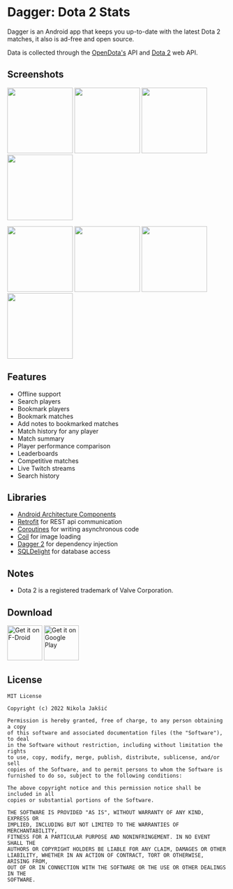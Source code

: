 # Dagger: Dota 2 Stats

Dagger is an Android app that keeps you up-to-date with the latest Dota 2 matches, it also is ad-free and open source.

Data is collected through the [OpenDota's](https://www.opendota.com) API and [Dota 2](https://www.dota2.com) web API.

## Screenshots
<img src="assets/screen1.png" width="150"> <img src="assets/screen2.png" width="150" > <img src="assets/screen3.png" width="150"> <img src="assets/screen4.png" width="150">   

<img src="assets/screen5.png" width="150"> <img src="assets/screen6.png" width="150"> <img src="assets/screen7.png" width="150"> <img src="assets/screen8.png" width="150">

## Features
- Offline support
- Search players
- Bookmark players
- Bookmark matches
- Add notes to bookmarked matches
- Match history for any player
- Match summary
- Player performance comparison
- Leaderboards
- Competitive matches
- Live Twitch streams
- Search history

## Libraries
- [Android Architecture Components](https://developer.android.com/arch)
- [Retrofit](https://github.com/square/retrofit) for REST api communication
- [Coroutines](https://kotlinlang.org/docs/reference/coroutines.html) for writing asynchronous code
- [Coil](https://github.com/coil-kt/coil) for image loading
- [Dagger 2](https://github.com/google/dagger) for dependency injection
- [SQLDelight](https://github.com/cashapp/sqldelight) for database access

## Notes
- Dota 2 is a registered trademark of Valve Corporation.

## Download

[<img src="https://fdroid.gitlab.io/artwork/badge/get-it-on.png"
     alt="Get it on F-Droid"
     height="80">](https://f-droid.org/packages/com.nikola.jakshic.dagger/)
[<img src="https://play.google.com/intl/en_us/badges/images/generic/en-play-badge.png"
     alt="Get it on Google Play"
     height="80">](https://play.google.com/store/apps/details?id=com.nikola.jakshic.dagger)

## License
    MIT License

    Copyright (c) 2022 Nikola Jakšić

    Permission is hereby granted, free of charge, to any person obtaining a copy
    of this software and associated documentation files (the "Software"), to deal
    in the Software without restriction, including without limitation the rights
    to use, copy, modify, merge, publish, distribute, sublicense, and/or sell
    copies of the Software, and to permit persons to whom the Software is
    furnished to do so, subject to the following conditions:

    The above copyright notice and this permission notice shall be included in all
    copies or substantial portions of the Software.

    THE SOFTWARE IS PROVIDED "AS IS", WITHOUT WARRANTY OF ANY KIND, EXPRESS OR
    IMPLIED, INCLUDING BUT NOT LIMITED TO THE WARRANTIES OF MERCHANTABILITY,
    FITNESS FOR A PARTICULAR PURPOSE AND NONINFRINGEMENT. IN NO EVENT SHALL THE
    AUTHORS OR COPYRIGHT HOLDERS BE LIABLE FOR ANY CLAIM, DAMAGES OR OTHER
    LIABILITY, WHETHER IN AN ACTION OF CONTRACT, TORT OR OTHERWISE, ARISING FROM,
    OUT OF OR IN CONNECTION WITH THE SOFTWARE OR THE USE OR OTHER DEALINGS IN THE
    SOFTWARE.
